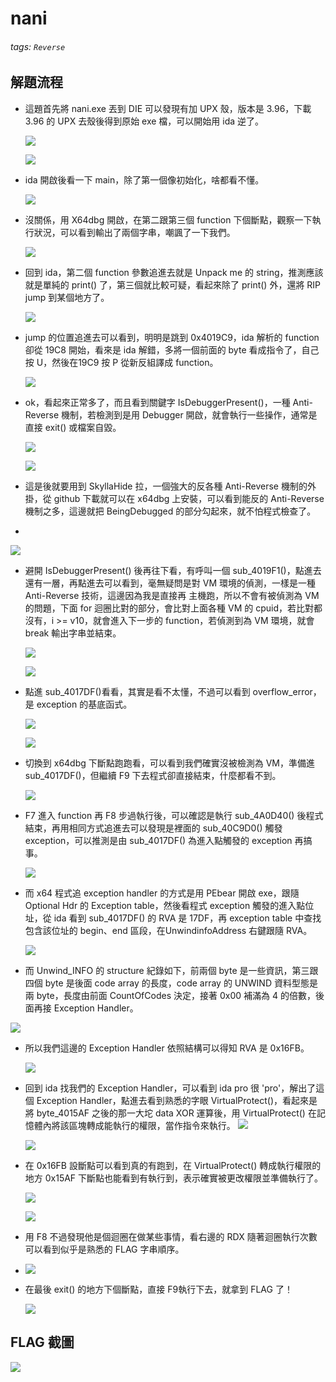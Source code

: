 # nani
###### tags: `Reverse`
## 解題流程

- 這題首先將 nani.exe 丟到 DIE 可以發現有加 UPX 殼，版本是 3.96，下載 3.96 的 UPX 去殼後得到原始 exe 檔，可以開始用 ida 逆了。

    ![](https://i.imgur.com/pX25y3q.png)
    
    ![](https://i.imgur.com/dQwraal.png)


- ida 開啟後看一下 main，除了第一個像初始化，啥都看不懂。

    ![](https://i.imgur.com/8q0xu5B.png)
    
- 沒關係，用 X64dbg 開啟，在第二跟第三個 function 下個斷點，觀察一下執行狀況，可以看到輸出了兩個字串，嘲諷了一下我們。

    ![](https://i.imgur.com/YVVixda.png)

- 回到 ida，第二個 function 參數追進去就是 Unpack me 的 string，推測應該就是單純的 print() 了，第三個就比較可疑，看起來除了 print() 外，還將 RIP jump 到某個地方了。
 
    ![](https://i.imgur.com/Le23wCv.png)
    
- jump 的位置追進去可以看到，明明是跳到 0x4019C9，ida 解析的 function 卻從 19C8 開始，看來是 ida 解錯，多將一個前面的 byte 看成指令了，自己按 U，然後在19C9 按 P 從新反組譯成 function。

    ![](https://i.imgur.com/VmX0ZWv.png)

- ok，看起來正常多了，而且看到關鍵字 IsDebuggerPresent()，一種 Anti-Reverse 機制，若檢測到是用 Debugger 開啟，就會執行一些操作，通常是直接 exit() 或檔案自毀。

    ![](https://i.imgur.com/ANcR46C.png)

    ![](https://i.imgur.com/mRBvSdb.png)

- 這是後就要用到 SkyllaHide 拉，一個強大的反各種 Anti-Reverse 機制的外掛，從 github 下載就可以在 x64dbg 上安裝，可以看到能反的 Anti-Reverse 機制之多，這邊就把 BeingDebugged 的部分勾起來，就不怕程式檢查了。
- 
![](https://i.imgur.com/WQl58ys.png)

- 避開 IsDebuggerPresent() 後再往下看，有呼叫一個 sub_4019F1()，點進去還有一層，再點進去可以看到，毫無疑問是對 VM 環境的偵測，一樣是一種 Anti-Reverse 技術，這邊因為我是直接再 主機跑，所以不會有被偵測為 VM 的問題，下面 for 迴圈比對的部分，會比對上面各種 VM 的 cpuid，若比對都沒有，i >= v10，就會進入下一步的 function，若偵測到為 VM 環境，就會 break 輸出字串並結束。

    ![](https://i.imgur.com/L2CStc0.png)
    
    ![](https://i.imgur.com/qi8g7Uv.png)

- 點進 sub_4017DF()看看，其實是看不太懂，不過可以看到 overflow_error，是 exception 的基底函式。

    ![](https://i.imgur.com/nsaEFu9.png)
    
    ![](https://i.imgur.com/xInoluF.png)

- 切換到 x64dbg 下斷點跑跑看，可以看到我們確實沒被檢測為 VM，準備進 sub_4017DF()，但繼續 F9 下去程式卻直接結束，什麼都看不到。

    ![](https://i.imgur.com/lWfqxbk.png)

- F7 進入 function 再 F8 步過執行後，可以確認是執行 sub_4A0D40() 後程式結束，再用相同方式追進去可以發現是裡面的 sub_40C9D0() 觸發 exception，可以推測是由 sub_4017DF() 為進入點觸發的 exception 再搞事。

    ![](https://i.imgur.com/X3Kihyb.png)

- 而 x64 程式追 exception handler 的方式是用 PEbear 開啟 exe，跟隨 Optional Hdr 的 Exception table，然後看程式 exception 觸發的進入點位址，從 ida 看到 sub_4017DF() 的 RVA 是 17DF，再 exception table 中查找包含該位址的 begin、end 區段，在UnwindinfoAddress 右鍵跟隨 RVA。

    ![](https://i.imgur.com/4PsrtYr.png)

- 而 Unwind_INFO 的 structure 紀錄如下，前兩個 byte 是一些資訊，第三跟四個 byte 是後面 code array 的長度，code array 的 UNWIND 資料型態是兩 byte，長度由前面 CountOfCodes 決定，接著 0x00 補滿為 4 的倍數，後面再接 Exception Handler。

![](https://i.imgur.com/L8wEfml.png)

- 所以我們這邊的 Exception Handler 依照結構可以得知 RVA 是 0x16FB。

    ![](https://i.imgur.com/kQa9FlY.png)

- 回到 ida 找我們的 Exception Handler，可以看到 ida pro 很 'pro'，解出了這個 Exception Handler，點進去看到熟悉的字眼 VirtualProtect()，看起來是將 byte_4015AF 之後的那一大坨 data XOR 運算後，用 VirtualProtect() 在記憶體內將該區塊轉成能執行的權限，當作指令來執行。
    ![](https://i.imgur.com/ap7bStb.png)
    
    ![](https://i.imgur.com/EQjsKEu.png)

- 在 0x16FB 設斷點可以看到真的有跑到，在 VirtualProtect() 轉成執行權限的地方 0x15AF 下斷點也能看到有執行到，表示確實被更改權限並準備執行了。

    ![](https://i.imgur.com/q7ezmlf.png)
    
    ![](https://i.imgur.com/4LoOPMc.png)

- 用 F8 不過發現他是個迴圈在做某些事情，看右邊的 RDX 隨著迴圈執行次數可以看到似乎是熟悉的 FLAG 字串順序。
- 
    ![](https://i.imgur.com/AefJmhk.png)

- 在最後 exit() 的地方下個斷點，直接 F9執行下去，就拿到 FLAG 了！

    ![](https://i.imgur.com/DTWQf10.png)
    
## FLAG 截圖
![](https://i.imgur.com/kxc6Sp9.png)
